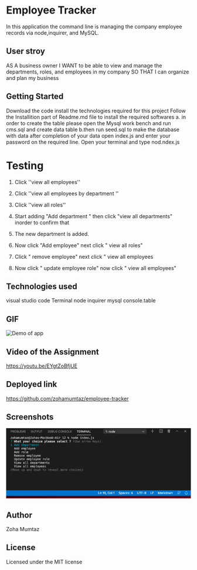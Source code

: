 # Employee Tracker
In this application the command line is managing the company employee records via node,inquirer, and MySQL.

## User stroy
AS A business owner
I WANT to be able to view and manage the departments, roles, and employees in my company
SO THAT I can organize and plan my business


## Getting Started
Download the code install the technologies required for this project 
Follow the Installition part of Readme.md file to install the required softwares
a. in order to create the table please open the Mysql work bench and run cms.sql and create data table
b.then run seed.sql to make the database with data
after completion of your data  open index.js and enter your password on the required line.
Open your terminal and type nod.ndex.js


# Testing
1. Click ''view all employees''

2. Click ''view all employees by department ''

3. Click ''view all roles''

 
5. Start adding "Add department " then click "view all departments" inorder to confirm that 

6. The new department is added.

7. Now click "Add employee" next click " view all roles" 

8. Click " remove employee" next click " view all employees

9. Now click " update employee role" now click " view all employees"

## Technologies used 
visual studio code
Terminal
node
inquirer
mysql
console.table
## GIF
![Demo of app](./assets/gif.gif "Gif of the employee tracker.")

## Video of the Assignment 

https://youtu.be/EYgtZoBfjUE

## Deployed link
https://github.com/zohamumtaz/employee-tracker
## Screenshots
![Screenshot1](./images/Screenshot1.png)

## Author 
Zoha Mumtaz

## License
Licensed under the MIT license
